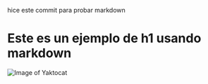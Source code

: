 hice este commit para probar markdown

# Este es un ejemplo de h1 usando markdown


![Image of Yaktocat](https://octodex.github.com/images/yaktocat.png)
